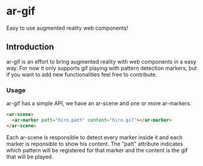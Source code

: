 # ar-gif
Easy to use augmented reality web components!


## Introduction
ar-gif is an effort to bring augmented reality with web components in a easy way. For now it only supports gif playing with pattern detection markers, but if you want to add new functionalities feel free to contribute.

### Usage
ar-gif has a simple API, we have an ar-scene and one or more ar-markers. 
```html
<ar-scene>
  <ar-marker patt="hiro.patt" content="hiro.gif"></ar-marker>  
</ar-scene>
```
Each ar-scene is responsible to detect every marker inside it and each marker is reponsible to show his content.
The "patt" attribute indicates which pattern will be registered for that marker and the content is the gif that will be played.
